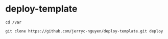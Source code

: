 # deploy-template

```
cd /var
```

```
git clone https://github.com/jerryc-nguyen/deploy-template.git deploy
```
